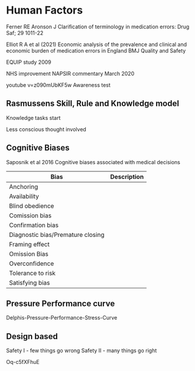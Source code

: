 # Human Factors

Ferner RE Aronson J Clarification of terminology in medication errors: Drug Saf; 29 1011-22

Elliot R A et al (2021) Economic analysis of the prevalence and clinical and economic burden of medication errors in England BMJ Quality and Safety

EQUIP study 2009

NHS improvement NAPSIR commentary March 2020

youtube v=z090mUbKF5w
Awareness test

## Rasmussens Skill, Rule and Knowledge model

Knowledge tasks start

Less conscious thought involved

## Cognitive Biases

Saposnik et al 2016 Cognitive biases associated with medical decisions

| Bias | Description |
| --- | --- |
| Anchoring
| Availability | |
| Blind obedience | |
| Comission bias | |
| Confirmation bias | |
| Diagnostic bias/Premature closing | |
| Framing effect | |
| Omission Bias | |
| Overconfidence | |
| Tolerance to risk | |
| Satisfying bias | |

## Pressure Performance curve

Delphis-Pressure-Performance-Stress-Curve

## Design based

Safety I - few things go wrong
Safety II - many things go right

Oq-c5fXFhuE